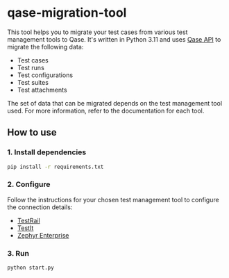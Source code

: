 # qase-migration-tool

This tool helps you to migrate your test cases from various test management tools to Qase. It's written in Python 3.11 and uses [Qase API](https://qase.io/api/v1/) to migrate the following data:

- Test cases
- Test runs
- Test configurations
- Test suites
- Test attachments

The set of data that can be migrated depends on the test management tool used. For more information, refer to the documentation for each tool.

## How to use

### 1. Install dependencies

```bash
pip install -r requirements.txt
```

### 2. Configure

Follow the instructions for your chosen test management tool to configure the connection details:

- [TestRail](docs/testrail.md)
- [TestIt](docs/testit.md)
- [Zephyr Enterprise](docs/zephyr_enterprise.md)

### 3. Run

```bash
python start.py
```
